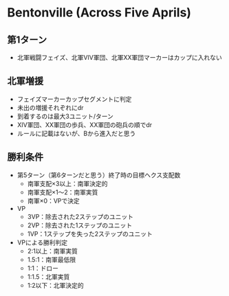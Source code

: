 # Bentonville (Across Five Aprils)

## 第1ターン
- 北軍戦闘フェイズ、北軍VIV軍団、北軍XX軍団マーカーはカップに入れない

## 北軍増援
- フェイズマーカーカップセグメントに判定
- 未出の増援それぞれにdr
- 到着するのは最大3ユニット/ターン
- XIV軍団、XX軍団の歩兵、XX軍団の砲兵の順でdr
- ルールに記載はないが、Bから進入だと思う

## 勝利条件
- 第5ターン（第6ターンだと思う）終了時の目標ヘクス支配数
  - 南軍支配×3以上：南軍決定的
  - 南軍支配×1～2：南軍実質
  - 南軍×0：VPで決定
- VP
  - 3VP：除去された2ステップのユニット
  - 2VP：除去された1ステップのユニット
  - 1VP：1ステップを失った2ステップのユニット
- VPによる勝利判定
  - 2:1以上：南軍実質
  - 1.5:1：南軍最低限
  - 1:1：ドロー
  - 1:1.5：北軍実質
  - 1:2以下：北軍決定的
